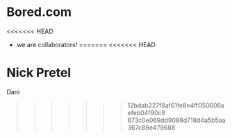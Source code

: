 # Bored.com
<<<<<<< HEAD

- we are collaborators!
=======
<<<<<<< HEAD

Nick Pretel
=======
Dani
>>>>>>> 12bdab227f8af61fe8e4ff050606aefeb04f90c8
>>>>>>> 873c0e069dd9088d718d4a5b5aa367c88e479688

